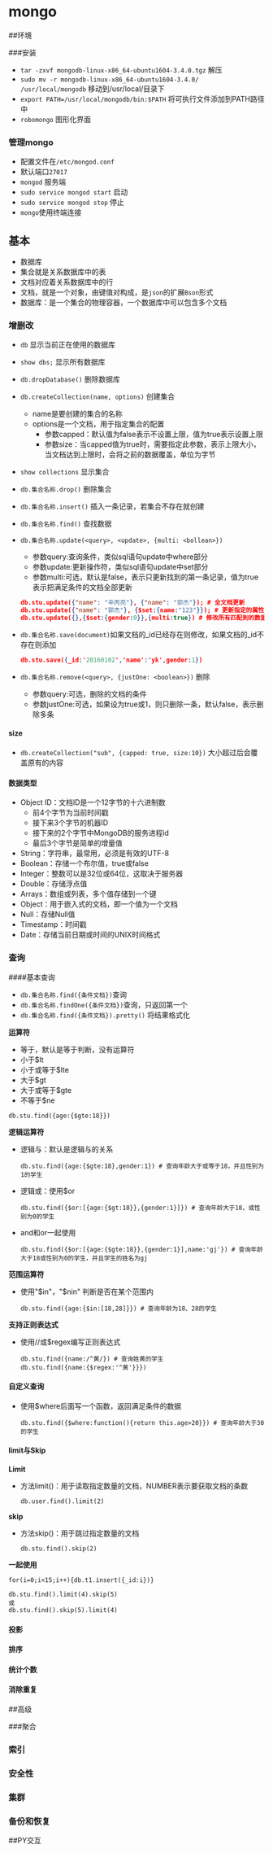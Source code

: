 # mongo

##环境

###安装

* `tar -zxvf mongodb-linux-x86_64-ubuntu1604-3.4.0.tgz` 解压
* `sudo mv -r mongodb-linux-x86_64-ubuntu1604-3.4.0/ /usr/local/mongodb` 移动到/usr/local/目录下
* `export PATH=/usr/local/mongodb/bin:$PATH` 将可执行文件添加到PATH路径中
* `robomongo` 图形化界面

### 管理mongo

* 配置文件在`/etc/mongod.conf`
* 默认端口`27017`
* `mongod` 服务端
* `sudo service mongod start` 启动
* `sudo service mongod stop` 停止
* `mongo`使用终端连接

## 基本

* 数据库
* 集合就是关系数据库中的表
* 文档对应着关系数据库中的行
* 文档，就是一个对象，由键值对构成，是`json`的扩展`Bson`形式
* 数据库：是一个集合的物理容器，一个数据库中可以包含多个文档

### 增删改

* `db` 显示当前正在使用的数据库

* `show dbs;` 显示所有数据库

* `db.dropDatabase()` 删除数据库

* `db.createCollection(name, options)` 创建集合

  * name是要创建的集合的名称
  * options是一个文档，用于指定集合的配置
    * 参数capped：默认值为false表示不设置上限，值为true表示设置上限
    * 参数size：当capped值为true时，需要指定此参数，表示上限大小，当文档达到上限时，会将之前的数据覆盖，单位为字节

* `show collections` 显示集合

* `db.集合名称.drop()` 删除集合

* `db.集合名称.insert()` 插入一条记录，若集合不存在就创建

* `db.集合名称.find()` 查找数据

* `db.集合名称.update(<query>, <update>, {multi: <bollean>})`

  * 参数query:查询条件，类似sql语句update中where部分
  * 参数update:更新操作符，类似sql语句update中set部分
  * 参数multi:可选，默认是false，表示只更新找到的第一条记录，值为true表示把满足条件的文档全部更新

  ```json
  db.stu.update({"name": "辛丙亮"}, {"name": "郭杰"}); # 全文档更新
  db.stu.update({"name": "郭杰"}, {$set:{name:"123"}}); # 更新指定的属性
  db.stu.update({},{$set:{gender:0}},{multi:true}) # 修改所有匹配到的数据
  ```

* `db.集合名称.save(document)`如果文档的_id已经存在则修改，如果文档的_id不存在则添加

  ```json
  db.stu.save({_id:'20160102','name':'yk',gender:1})
  ```

* `db.集合名称.remove(<query>, {justOne: <boolean>})` 删除

  * 参数query:可选，删除的文档的条件
  * 参数justOne:可选，如果设为true或1，则只删除一条，默认false，表示删除多条

#### size

* `db.createCollection("sub", {capped: true, size:10})` 大小超过后会覆盖原有的内容

#### 数据类型

- Object ID：文档ID是一个12字节的十六进制数
  - 前4个字节为当前时间戳
  - 接下来3个字节的机器ID
  - 接下来的2个字节中MongoDB的服务进程id
  - 最后3个字节是简单的增量值
- String：字符串，最常用，必须是有效的UTF-8
- Boolean：存储一个布尔值，true或false
- Integer：整数可以是32位或64位，这取决于服务器
- Double：存储浮点值
- Arrays：数组或列表，多个值存储到一个键
- Object：用于嵌入式的文档，即一个值为一个文档
- Null：存储Null值
- Timestamp：时间戳
- Date：存储当前日期或时间的UNIX时间格式

### 查询

####基本查询

* `db.集合名称.find({条件文档})`查询
* `db.集合名称.findOne({条件文档})`查询，只返回第一个
* `db.集合名称.find({条件文档}).pretty()` 将结果格式化

**运算符** 

- 等于，默认是等于判断，没有运算符
- 小于$lt
- 小于或等于$lte
- 大于$gt
- 大于或等于$gte
- 不等于$ne

```
db.stu.find({age:{$gte:18}})
```

**逻辑运算符**

- 逻辑与：默认是逻辑与的关系

  `````
  db.stu.find({age:{$gte:18},gender:1}) # 查询年龄大于或等于18，并且性别为1的学生
  `````

- 逻辑或：使用$or

  ```
  db.stu.find({$or:[{age:{$gt:18}},{gender:1}]}) # 查询年龄大于18，或性别为0的学生
  ```

- and和or一起使用

  ````
  db.stu.find({$or:[{age:{$gte:18}},{gender:1}],name:'gj'}) # 查询年龄大于18或性别为0的学生，并且学生的姓名为gj
  ````

**范围运算符**

* 使用"$in"，"$nin" 判断是否在某个范围内

  ````
  db.stu.find({age:{$in:[18,28]}}) # 查询年龄为18、28的学生
  ````

**支持正则表达式**

* 使用//或$regex编写正则表达式

  ```
  db.stu.find({name:/^黄/}) # 查询姓黄的学生
  db.stu.find({name:{$regex:'^黄'}}})
  ```

#### 自定义查询

* 使用$where后面写一个函数，返回满足条件的数据

  ````
  db.stu.find({$where:function(){return this.age>20}}) # 查询年龄大于30的学生
  ````

#### limit与Skip

**Limit**

* 方法limit()：用于读取指定数量的文档，NUMBER表示要获取文档的条数

  ```
  db.user.find().limit(2)
  ```

**skip**

* 方法skip()：用于跳过指定数量的文档

  ```
  db.stu.find().skip(2)
  ```

**一起使用**

````
for(i=0;i<15;i++){db.t1.insert({_id:i})}

db.stu.find().limit(4).skip(5)
或
db.stu.find().skip(5).limit(4)
````

#### 投影



#### 排序



#### 统计个数



#### 消除重复



##高级

###聚合

### 索引

### 安全性

### 集群

### 备份和恢复

##PY交互






